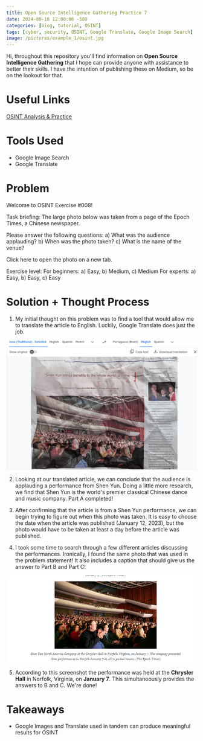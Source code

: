 ```yaml
---
title: Open Source Intelligence Gathering Practice 7
date: 2024-09-16 12:00:00 -500
categories: [blog, tutorial, OSINT]
tags: [cyber, security, OSINT, Google Translate, Google Image Search]
image: /pictures/example_1/osint.jpg
---
```





Hi, throughout this repository you'll find information on **Open Source Intelligence Gathering** that I hope can provide anyone with assistance to better their skills. I have the intention of publishing these on Medium, so be on the lookout for that.




# Useful Links
[OSINT Analysis & Practice](https://gralhix.com/)


# Tools Used


- Google Image Search
- Google Translate




# Problem


Welcome to OSINT Exercise #008!


Task briefing:
The large photo below was taken from a page of the Epoch Times, a Chinese newspaper.


Please answer the following questions:
a) What was the audience applauding?
b) When was the photo taken?
c) What is the name of the venue?


Click here to open the photo on a new tab.


Exercise level:
For beginners: a) Easy, b) Medium, c) Medium
For experts: a) Easy, b) Easy, c) Easy


# Solution + Thought Process


1. My initial thought on this problem was to find a tool that would allow me to translate the article to English. Luckily, Google Translate does just the job.


![Google Translate Article](/pictures/example_8/OSINT8_article.PNG)


2. Looking at our translated article, we can conclude that the audience is applauding a performance from Shen Yun. Doing a little more research, we find that Shen Yun is the world's premier classical Chinese dance and music company. Part A completed!


3. After confirming that the article is from a Shen Yun performance, we can begin trying to figure out when this photo was taken. It is easy to choose the date when the article was published (January 12, 2023), but the photo would have to be taken at least a day before the article was published.


4. I took some time to search through a few different articles discussing the performances. Ironically, I found the same photo that was used in the problem statement! It also includes a caption that should give us the answer to Part B and Part C!


![Chrysler Hall](/pictures/example_8/OSINT8_partB.PNG)


5. According to this screenshot the performance was held at the **Chrysler Hall** in Norfolk, Virginia, on **January 7**. This simultaneously provides the answers to B and C. We're done!








# Takeaways




- Google Images and Translate used in tandem can produce meaningful results for OSINT

























